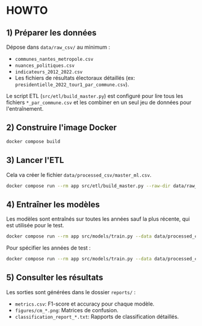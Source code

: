 # HOWTO

## 1) Préparer les données

Dépose dans `data/raw_csv/` au minimum :
- `communes_nantes_metropole.csv`
- `nuances_politiques.csv`
- `indicateurs_2012_2022.csv`
- Les fichiers de résultats électoraux détaillés (ex: `presidentielle_2022_tour1_par_commune.csv`).

Le script ETL (`src/etl/build_master.py`) est configuré pour lire tous les fichiers `*_par_commune.csv` et les combiner en un seul jeu de données pour l'entraînement.

## 2) Construire l'image Docker

```bash
docker compose build
```

## 3) Lancer l'ETL

Cela va créer le fichier `data/processed_csv/master_ml.csv`.

```bash
docker compose run --rm app src/etl/build_master.py --raw-dir data/raw_csv --out data/processed_csv/master_ml.csv
```

## 4) Entraîner les modèles

Les modèles sont entraînés sur toutes les années sauf la plus récente, qui est utilisée pour le test.

```bash
docker compose run --rm app src/models/train.py --data data/processed_csv/master_ml.csv
```

Pour spécifier les années de test :

```bash
docker compose run --rm app src/models/train.py --data data/processed_csv/master_ml.csv --test-years 2020 2022
```

## 5) Consulter les résultats

Les sorties sont générées dans le dossier `reports/` :
- `metrics.csv`: F1-score et accuracy pour chaque modèle.
- `figures/cm_*.png`: Matrices de confusion.
- `classification_report_*.txt`: Rapports de classification détaillés.